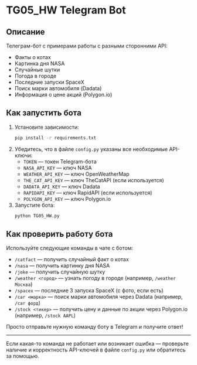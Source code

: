 # TG05_HW Telegram Bot

## Описание

Телеграм-бот с примерами работы с разными сторонними API:
- Факты о котах
- Картинка дня NASA
- Случайные шутки
- Погода в городе
- Последние запуски SpaceX
- Поиск марки автомобиля (Dadata)
- Информация о цене акций (Polygon.io)

## Как запустить бота

1. Установите зависимости:
   ```bash
   pip install -r requirements.txt
   ```
2. Убедитесь, что в файле `config.py` указаны все необходимые API-ключи:
   - `TOKEN` — токен Telegram-бота
   - `NASA_API_KEY` — ключ NASA
   - `WEATHER_API_KEY` — ключ OpenWeatherMap
   - `THE_CAT_API_KEY` — ключ TheCatAPI (если используется)
   - `DADATA_API_KEY` — ключ Dadata
   - `RAPIDAPI_KEY` — ключ RapidAPI (если используется)
   - `POLYGON_API_KEY` — ключ Polygon.io
3. Запустите бота:
   ```bash
   python TG05_HW.py
   ```

## Как проверить работу бота

Используйте следующие команды в чате с ботом:

- `/catfact` — получить случайный факт о котах
- `/nasa` — получить картинку дня NASA
- `/joke` — получить случайную шутку
- `/weather <город>` — узнать погоду в городе (например, `/weather Москва`)
- `/spacex` — последние 3 запуска SpaceX (с фото, если есть)
- `/car <марка>` — поиск марки автомобиля через Dadata (например, `/car форд`)
- `/stock <тикер>` — получить цену и данные по акции через Polygon.io (например, `/stock AAPL`)

Просто отправьте нужную команду боту в Telegram и получите ответ!

---

Если какая-то команда не работает или возникает ошибка — проверьте наличие и корректность API-ключей в файле `config.py` или обратитесь за помощью.
